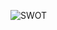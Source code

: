 ![SWOT](https://user-images.githubusercontent.com/98878326/153475564-da899c5e-1a6c-4099-b2a2-15aa0226e9a0.png)
